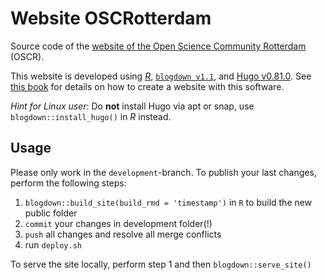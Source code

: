 # Website OSCRotterdam

Source code of the [website of the Open Science Community Rotterdam](http://www.openscience-rotterdam.com) (OSCR).

This website is developed using [_R_](https://cran.r-project.org/), [`blogdown v1.1`](https://github.com/rstudio/blogdown), and [Hugo v0.81.0](https://gohugo.io/). See 
[this book](https://bookdown.org/yihui/blogdown/) for details on how to 
create a website with this software.

*Hint for Linux user*: Do **not** install Hugo via apt or snap, use `blogdown::install_hugo()` in _R_ instead. 

## Usage

Please only work in the `development`-branch. 
To publish your last changes, perform the following steps:

1. `blogdown::build_site(build_rmd = 'timestamp')` in `R` to build the new public folder 
2. `commit` your changes in development folder(!)
3. `push` all changes and resolve all merge conflicts
4. run `deploy.sh`

To serve the site locally, perform step 1 and then `blogdown::serve_site()`
